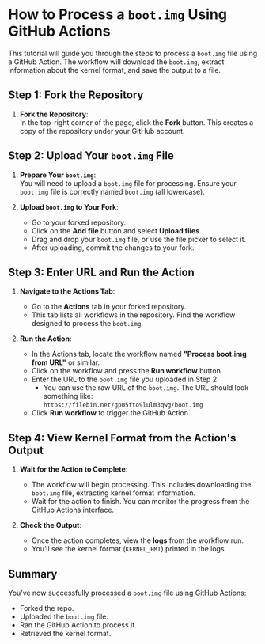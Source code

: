 # How to Process a `boot.img` Using GitHub Actions

This tutorial will guide you through the steps to process a `boot.img` file using a GitHub Action. The workflow will download the `boot.img`, extract information about the kernel format, and save the output to a file.

## Step 1: Fork the Repository

1. **Fork the Repository**:  
   In the top-right corner of the page, click the **Fork** button. This creates a copy of the repository under your GitHub account.

## Step 2: Upload Your `boot.img` File

1. **Prepare Your `boot.img`**:  
   You will need to upload a `boot.img` file for processing. Ensure your `boot.img` file is correctly named `boot.img` (all lowercase).

2. **Upload `boot.img` to Your Fork**:
   - Go to your forked repository.
   - Click on the **Add file** button and select **Upload files**.
   - Drag and drop your `boot.img` file, or use the file picker to select it.
   - After uploading, commit the changes to your fork.

## Step 3: Enter URL and Run the Action

1. **Navigate to the Actions Tab**:
   - Go to the **Actions** tab in your forked repository.  
   - This tab lists all workflows in the repository. Find the workflow designed to process the `boot.img`.

2. **Run the Action**:
   - In the Actions tab, locate the workflow named **"Process boot.img from URL"** or similar.
   - Click on the workflow and press the **Run workflow** button.
   - Enter the URL to the `boot.img` file you uploaded in Step 2.
     - You can use the raw URL of the `boot.img`. The URL should look something like:  
       `https://filebin.net/gp05fto9lulm3qwg/boot.img`
   - Click **Run workflow** to trigger the GitHub Action.

## Step 4: View Kernel Format from the Action's Output

1. **Wait for the Action to Complete**:
   - The workflow will begin processing. This includes downloading the `boot.img` file, extracting kernel format information.
   - Wait for the action to finish. You can monitor the progress from the GitHub Actions interface.

2. **Check the Output**:
   - Once the action completes, view the **logs** from the workflow run.
   - You’ll see the kernel format (`KERNEL_FMT`) printed in the logs.

## Summary

You’ve now successfully processed a `boot.img` file using GitHub Actions:

- Forked the repo.
- Uploaded the `boot.img` file.
- Ran the GitHub Action to process it.
- Retrieved the kernel format.

